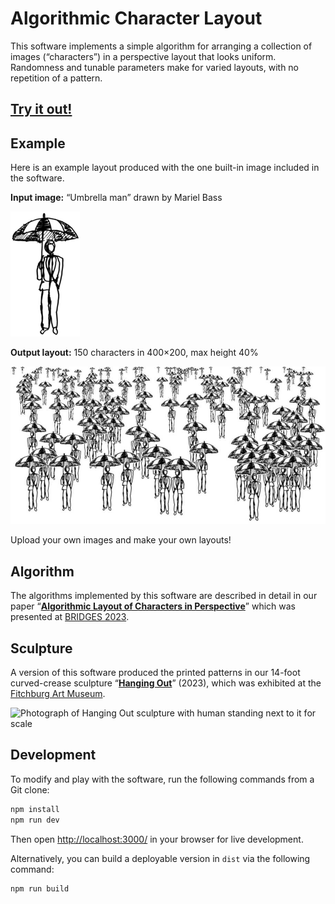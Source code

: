 # Algorithmic Character Layout

This software implements a simple algorithm for arranging a collection of
images (“characters”) in a perspective layout that looks uniform.
Randomness and tunable parameters make for varied layouts,
with no repetition of a pattern.

## [Try it out!](https://erikdemaine.org/curved/HangingOut/layout/)

## Example

Here is an example layout produced with the
one built-in image included in the software.

**Input image:** “Umbrella man” drawn by Mariel Bass

![A man holding an umbrella](public/standing_umbrella.png)

**Output layout:** 150 characters in 400×200, max height 40%

![A perspective layout of 150 umbrella men](example.jpg)

Upload your own images and make your own layouts!

## Algorithm

The algorithms implemented by this software are described in detail in our paper
“<b>[Algorithmic Layout of Characters in Perspective](https://erikdemaine.org/papers/Characters_BRIDGES2023/)</b>”
which was presented at [BRIDGES 2023](https://www.bridgesmathart.org/b2023/).

## Sculpture

A version of this software produced the printed patterns in our 14-foot
curved-crease sculpture
“<b>[Hanging Out](https://erikdemaine.org/curved/HangingOut/)</b>” (2023),
which was exhibited at the
[Fitchburg Art Museum](https://fitchburgartmuseum.org/).

![Photograph of Hanging Out sculpture with human standing next to it for scale](http://erikdemaine.org/curved/HangingOut/thumbs/DB4A6487_medium.jpg)

## Development

To modify and play with the software, run the following commands
from a Git clone:

```bash
npm install
npm run dev
```

Then open <http://localhost:3000/> in your browser for live development.

Alternatively, you can build a deployable version in `dist`
via the following command:

```bash
npm run build
```
